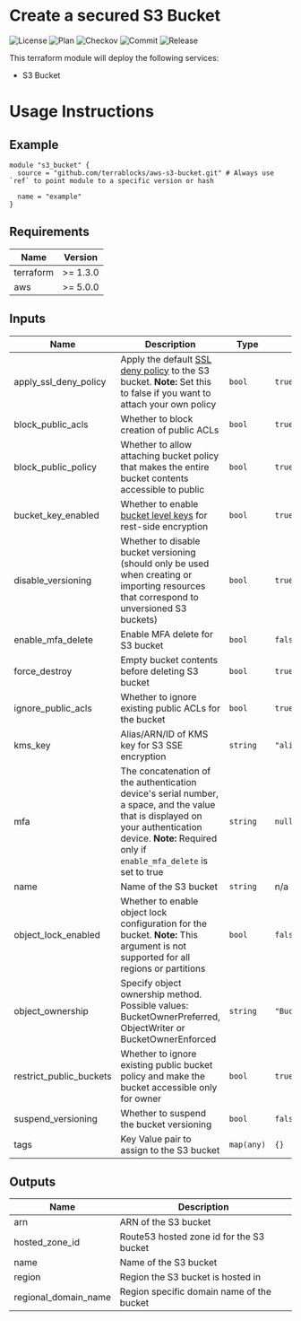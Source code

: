 <!-- BEGIN_TF_DOCS -->
# Create a secured S3 Bucket

![License](https://img.shields.io/github/license/terrablocks/aws-s3-bucket?style=for-the-badge) ![Plan](https://img.shields.io/github/actions/workflow/status/terrablocks/aws-s3-bucket/tf-plan.yml?branch=main&label=Plan&style=for-the-badge) ![Checkov](https://img.shields.io/github/actions/workflow/status/terrablocks/aws-s3-bucket/checkov.yml?branch=main&label=Checkov&style=for-the-badge) ![Commit](https://img.shields.io/github/last-commit/terrablocks/aws-s3-bucket?style=for-the-badge) ![Release](https://img.shields.io/github/v/release/terrablocks/aws-s3-bucket?style=for-the-badge)

This terraform module will deploy the following services:
- S3 Bucket

# Usage Instructions
## Example
```hcl
module "s3_bucket" {
  source = "github.com/terrablocks/aws-s3-bucket.git" # Always use `ref` to point module to a specific version or hash

  name = "example"
}
```

## Requirements

| Name | Version |
|------|---------|
| terraform | >= 1.3.0 |
| aws | >= 5.0.0 |

## Inputs

| Name | Description | Type | Default | Required |
|------|-------------|------|---------|:--------:|
| apply_ssl_deny_policy | Apply the default [SSL deny policy](https://docs.aws.amazon.com/AmazonS3/latest/userguide/example-bucket-policies.html#example-bucket-policies-HTTP-HTTPS) to the S3 bucket. **Note:** Set this to false if you want to attach your own policy | `bool` | `true` | no |
| block_public_acls | Whether to block creation of public ACLs | `bool` | `true` | no |
| block_public_policy | Whether to allow attaching bucket policy that makes the entire bucket contents accessible to public | `bool` | `true` | no |
| bucket_key_enabled | Whether to enable [bucket level keys](https://docs.aws.amazon.com/AmazonS3/latest/userguide/bucket-key.html) for rest-side encryption | `bool` | `true` | no |
| disable_versioning | Whether to disable bucket versioning (should only be used when creating or importing resources that correspond to unversioned S3 buckets) | `bool` | `true` | no |
| enable_mfa_delete | Enable MFA delete for S3 bucket | `bool` | `false` | no |
| force_destroy | Empty bucket contents before deleting S3 bucket | `bool` | `true` | no |
| ignore_public_acls | Whether to ignore existing public ACLs for the bucket | `bool` | `true` | no |
| kms_key | Alias/ARN/ID of KMS key for S3 SSE encryption | `string` | `"alias/aws/s3"` | no |
| mfa | The concatenation of the authentication device's serial number, a space, and the value that is displayed on your authentication device. **Note:** Required only if `enable_mfa_delete` is set to true | `string` | `null` | no |
| name | Name of the S3 bucket | `string` | n/a | yes |
| object_lock_enabled | Whether to enable object lock configuration for the bucket. **Note:** This argument is not supported for all regions or partitions | `bool` | `false` | no |
| object_ownership | Specify object ownership method. Possible values: BucketOwnerPreferred, ObjectWriter or BucketOwnerEnforced | `string` | `"BucketOwnerEnforced"` | no |
| restrict_public_buckets | Whether to ignore existing public bucket policy and make the bucket accessible only for owner | `bool` | `true` | no |
| suspend_versioning | Whether to suspend the bucket versioning | `bool` | `false` | no |
| tags | Key Value pair to assign to the S3 bucket | `map(any)` | `{}` | no |

## Outputs

| Name | Description |
|------|-------------|
| arn | ARN of the S3 bucket |
| hosted_zone_id | Route53 hosted zone id for the S3 bucket |
| name | Name of the S3 bucket |
| region | Region the S3 bucket is hosted in |
| regional_domain_name | Region specific domain name of the bucket |

<!-- END_TF_DOCS -->
